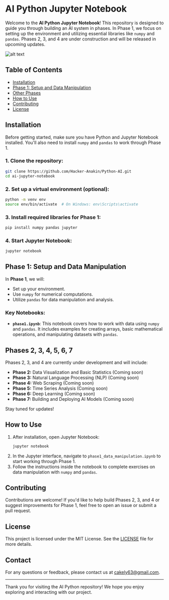 # AI Python Jupyter Notebook

Welcome to the **AI Python Jupyter Notebook**! This repository is designed to guide you through building an AI system in phases. In Phase 1, we focus on setting up the environment and utilizing essential libraries like `numpy` and `pandas`. Phases 2, 3, and 4 are under construction and will be released in upcoming updates.

![alt text](https://www.damcogroup.com/wp-content/uploads/2023/12/python-for-ai-and-ml.jpg)

## Table of Contents

- [Installation](#installation)
- [Phase 1: Setup and Data Manipulation](#phase-1-setup-and-data-manipulation)
- [Other Phases](#phases-2-3-and-4)
- [How to Use](#how-to-use)
- [Contributing](#contributing)
- [License](#license)

## Installation

Before getting started, make sure you have Python and Jupyter Notebook installed. You'll also need to install `numpy` and `pandas` to work through Phase 1.

### 1. Clone the repository:
```bash
git clone https://github.com/Hacker-Anakin/Python-AI.git
cd ai-jupyter-notebook
```

### 2. Set up a virtual environment (optional):
```bash
python -m venv env
source env/bin/activate  # On Windows: env\Scripts\activate
```

### 3. Install required libraries for Phase 1:
```bash
pip install numpy pandas jupyter
```

### 4. Start Jupyter Notebook:
```bash
jupyter notebook
```

## Phase 1: Setup and Data Manipulation

In **Phase 1**, we will:
- Set up your environment.
- Use `numpy` for numerical computations.
- Utilize `pandas` for data manipulation and analysis.

### Key Notebooks:
- **`phase1.ipynb`**: This notebook covers how to work with data using `numpy` and `pandas`. It includes examples for creating arrays, basic mathematical operations, and manipulating datasets with `pandas`.

## Phases 2, 3, 4, 5, 6, 7

Phases 2, 3, and 4 are currently under development and will include:
- **Phase 2:** Data Visualization and Basic Statistics (Coming soon)
- **Phase 3:** Natural Language Processing (NLP) (Coming soon)
- **Phase 4:** Web Scraping (Coming soon)
- **Phase 5:** Time Series Analysis (Coming soon)
- **Phase 6:** Deep Learning (Coming soon)
- **Phase 7:** Building and Deploying AI Models (Coming soon)

Stay tuned for updates!

## How to Use

1. After installation, open Jupyter Notebook:
    ```bash
    jupyter notebook
    ```
2. In the Jupyter interface, navigate to `phase1_data_manipulation.ipynb` to start working through Phase 1.
3. Follow the instructions inside the notebook to complete exercises on data manipulation with `numpy` and `pandas`.

## Contributing

Contributions are welcome! If you'd like to help build Phases 2, 3, and 4 or suggest improvements for Phase 1, feel free to open an issue or submit a pull request.

## License

This project is licensed under the MIT License. See the [LICENSE](LICENSE) file for more details.

## Contact

For any questions or feedback, please contact us at [cakely63@gmail.com](mailto:cakely63@gmail.com).

---

Thank you for visiting the AI Python repository! We hope you enjoy exploring and interacting with our project.
